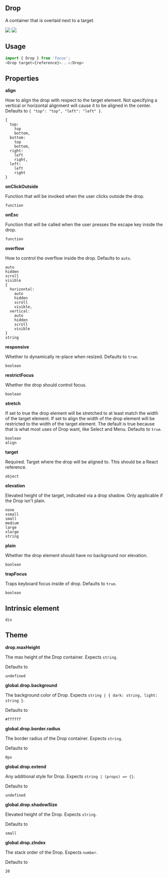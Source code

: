 ## Drop
A container that is overlaid next to a target.

[![](https://cdn-images-1.medium.com/fit/c/120/120/1*TD1P0HtIH9zF0UEH28zYtw.png)](https://storybook.specfocus.com/?selectedKind=Drop&full=0&addons=0&stories=1&panelRight=0) [![](https://codesandbox.io/static/img/play-codesandbox.svg)](https://codesandbox.io/s/github/specfocus/focus-sandbox?initialpath=/drop&module=%2Fsrc%2FDrop.js)
## Usage

```javascript
import { Drop } from 'focus';
<Drop target={reference}>...</Drop>
```

## Properties

**align**

How to align the drop with respect to the target element. Not 
        specifying a vertical or horizontal alignment will cause it to be 
        aligned in the center. Defaults to `{
  "top": "top",
  "left": "left"
}`.

```
{
  top: 
    top
    bottom,
  bottom: 
    top
    bottom,
  right: 
    left
    right,
  left: 
    left
    right
}
```

**onClickOutside**

Function that will be invoked when the user clicks outside the drop.

```
function
```

**onEsc**

Function that will be called when the user presses the escape key inside
       the drop.

```
function
```

**overflow**

How to control the overflow inside the drop. Defaults to `auto`.

```
auto
hidden
scroll
visible
{
  horizontal: 
    auto
    hidden
    scroll
    visible,
  vertical: 
    auto
    hidden
    scroll
    visible
}
string
```

**responsive**

Whether to dynamically re-place when resized. Defaults to `true`.

```
boolean
```

**restrictFocus**

Whether the drop should control focus.

```
boolean
```

**stretch**

If set to true the drop element will be stretched to at least match the
      width of the target element. If set to align the width of the drop element
      will be restricted to the width of the target element. The default is true
      because that is what most uses of Drop want, like Select and Menu. Defaults to `true`.

```
boolean
align
```

**target**

Required. Target where the drop will be aligned to. This should be a React 
      reference.

```
object
```

**elevation**

Elevated height of the target, indicated via a drop shadow. 
      Only applicable if the Drop isn't plain.

```
none
xsmall
small
medium
large
xlarge
string
```

**plain**

Whether the drop element should have no background nor elevation.

```
boolean
```

**trapFocus**

Traps keyboard focus inside of drop. Defaults to `true`.

```
boolean
```
  
## Intrinsic element

```
div
```
## Theme
  
**drop.maxHeight**

The max height of the Drop container. Expects `string`.

Defaults to

```
undefined
```

**global.drop.background**

The background color of Drop. Expects `string | { dark: string, light: string }`.

Defaults to

```
#ffffff
```

**global.drop.border.radius**

The border radius of the Drop container. Expects `string`.

Defaults to

```
0px
```

**global.drop.extend**

Any additional style for Drop. Expects `string | (props) => {}`.

Defaults to

```
undefined
```

**global.drop.shadowSize**

Elevated height of the Drop. Expects `string`.

Defaults to

```
small
```

**global.drop.zIndex**

The stack order of the Drop. Expects `number`.

Defaults to

```
20
```
